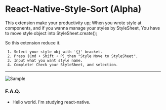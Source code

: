 # React-Native-Style-Sort (Alpha)

This extension make your productivity up;
  When you wrote style at components, and if you wanna manage your styles by StyleSheet, 
  You have to move style object into StyleSheet.create();

  So this extension reduce it.

     1. Select your style obj with '{}' bracket.
     2. Press (Cmd + Shift + P) then "Style Move to StyleSheet".
     3. Input what you want style name.
     4. Complete! Check your StyleSheet, and selection.

---
![Sample](./resources/extension.gif)
### F.A.Q.
- Hello world.
I'm studying react-native.